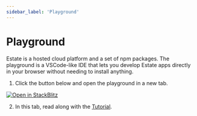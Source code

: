 ```yaml
---
sidebar_label: 'Playground'
---
```


# Playground

Estate is a hosted cloud platform and a set of npm packages. The playground is a VSCode-like IDE that lets you develop Estate apps directly in your browser without needing to install anything.

1. Click the button below and open the playground in a new tab.

[![Open in StackBlitz](https://developer.stackblitz.com/img/open_in_stackblitz.svg)](https://stackblitz.com/edit/estate-tutorial?file=service%2Findex.ts,src%2Fpages%2Fsign-log-book.tsx,src%2Fpages%2Flog-book-entries.tsx)

2. In this tab, read along with the [Tutorial](/tutorial/overview).

